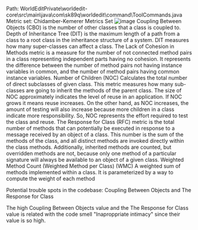 Path: WorldEditPrivate\worldedit-core\src\main\java\com\sk89q\worldedit\command\ToolCommands.java
Metric set: Chidamber-Kemerer Metrics Set
![image](https://github.com/user-attachments/assets/27292091-930c-4feb-b8d6-9859c84bfbc8)
Coupling Between Objects (CBO) is the number of other classes that a class is coupled to.
Depth of Inheritance Tree (DIT) is the maximum length of a path from a class to a root class in the inheritance structure of a system. DIT measures how many super-classes can affect a class.
The Lack of Cohesion in Methods metric is a measure for the number of not connected method pairs in a class representing independent parts having no cohesion. It represents the difference between the number of method pairs not having instance variables in common, and the number of method pairs having common instance variables.
Number of Children (NOC) Calculates the total number of direct subclasses of given class. This metric measures how many sub-classes are going to inherit the methods of the parent class. The size of NOC approximately indicates the level of reuse in an application. If NOC grows it means reuse increases. On the other hand, as NOC increases, the amount of testing will also increase because more children in a class indicate more responsibility. So, NOC represents the effort required to test the class and reuse.
The Response for Class (RFC) metric is the total number of methods that can potentially be executed in response to a message received by an object of a class. This number is the sum of the methods of the class, and all distinct methods are invoked directly within the class methods. Additionally, inherited methods are counted, but overridden methods are not, because only one method of a particular signature will always be available to an object of a given class.
Weighted Method Count (Weighted Method per Class) (WMC) A weighted sum of methods implemented within a class. It is parameterized by a way to compute the weight of each method

Potential trouble spots in the codebase: Coupling Between Objects and The Response for Class 

The high Coupling Between Objects value and the The Response for Class value is related with the code smell "Inaproppriate intimacy" since their value is so high.
